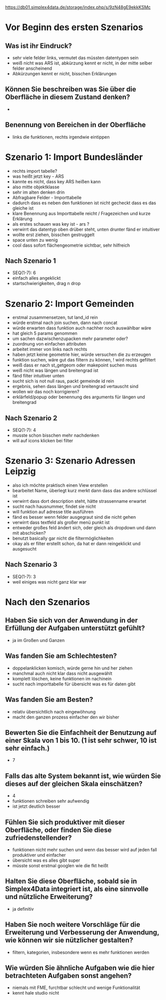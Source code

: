 https://db01.simplex4data.de/storage/index.php/s/9zN48gE9ekkKSMc
# Vor Beginn des ersten Szenarios
## Was ist ihr Eindruck?
- sehr viele felder links, vermutet das müssten datentypen sein
- weiß nicht was ARS ist, abkürzung kennt er nicht, in der mitte selber felder anscheinend
- Abkürzungen kennt er nicht, bisschen Erklärungen

## Können Sie beschreiben was Sie über die Oberfläche in diesem Zustand denken?
- 

## Benennung von Bereichen in der Oberfläche
- links die funktionen, rechts irgendwie eintippen


# Szenario 1: Import Bundesländer
- rechts import tabelle?
- was heißt jetzt key - ARS
- kannte es nicht, dass key ARS heißen kann
- also mitte objektklasse
- sehr im alten denken drin
- Abfragbare Felder - Importtabelle
- dadurch dass es neben den funktionen ist nicht gecheckt dass es das gleiche ist
- klare Benennung aus Importtabelle reicht / Fragezeichen und kurze Erklärung
- als erstes schauen was key ist - ars ?
- verwirrt das datentyp oben drüber steht, unten drunter fänd er intuitiver
- wollte erst ziehen, bisschen gestruggelt
- space unten zu wenig
- cool dass sofort flächengeometrie sichtbar, sehr hilfreich

## Nach Szenario 1
- SEQ(1-7): 6
- einfach alles angeklickt
- startschwierigkeiten, drag n drop

# Szenario 2: Import Gemeinden
- erstmal zusammensetzen, tut land_id rein
- würde erstmal nach join suchen, dann nach concat
- würde erwarten dass funktion auch nachher noch auswählbar wäre
- hat gleich 5 params genommen
- um sachen dazwischenzupacken mehr parameter oder?
- zuordnung von einfachen attributen
- arbeitet immer von links nach rechts
- haben jetzt keine geometrie hier, würde versuchen die zu erzeugen
- funktion suchen, wäre gut das filtern zu können, ! wird rechts gefiltert
- weiß dass er nach st_getgeom oder makepoint suchen muss
- weiß nicht was längen und breitengrad ist
- fänd filter intuitiver unten
- sucht sich is not null raus, packt gemeinde id rein
- ergebnis, sehen dass längen und breitengrad vertauscht sind
- wollen wir das noch korrigieren?
- erklärfeld/popup oder benennung des arguments für längen und breitengrad

## Nach Szenario 2
- SEQ(1-7): 4
- musste schon bisschen mehr nachdenken
- will auf icons klicken bei filter

# Szenario 3: Szenario Adressen Leipzig
- also ich möchte praktisch einen View erstellen
- bearbeitet Name, überlegt kurz merkt dann dass das andere schlüssel ist
- verwirrt dass dort description steht, hätte strassenname erwartet
- sucht nach hausnummer, findet sie nicht
- will funktion auf adresse title ausführen
- fänd es besser wenn felder ausgegraut sind die nicht gehen
- verwirrt dass textfeld als großer menü punkt ist
- entweder großes feld ändert sich, oder gleich als dropdown und dann mit abschicken?
- benutzt basically gar nicht die filtermöglichkeiten
- okay als er filter erstellt schon, da hat er dann reingeklickt und ausgesucht

## Nach Szenario 3
- SEQ(1-7): 3
- weil einiges was nicht ganz klar war


# Nach den Szenarios
## Haben Sie sich von der Anwendung in der Erfüllung der Aufgaben unterstützt gefühlt?
- ja im Großen und Ganzen

## Was fanden Sie am Schlechtesten?
- doppelanklicken komisch, würde gerne hin und her ziehen
- manchmal auch nicht klar dass nicht ausgewählt
- komplett löschen, keine funktionen im nachinein
- sucht nach importtabelle für übersicht was es für daten gibt

## Was fanden Sie am Besten?
- relativ übersichtlich nach eingewöhnung
- macht den ganzen prozess einfacher den wir bisher

## Bewerten Sie die Einfachheit der Benutzung auf einer Skala von 1 bis 10. (1 ist sehr schwer, 10 ist sehr einfach.)
- 7

## Falls das alte System bekannt ist, wie würden Sie dieses auf der gleichen Skala einschätzen?
- 4
- funktionen schreiben sehr aufwendig
- ist jetzt deutlich besser

## Fühlen Sie sich produktiver mit dieser Oberfläche, oder finden Sie diese zufriedenstellender?
- funktionen nicht mehr suchen und wenn das besser wird auf jeden fall produktiver und einfacher
- übersicht was es alles gibt super
- müsste sonst erstmal googlen wie die fkt heißt

## Halten Sie diese Oberfläche, sobald sie in Simplex4Data integriert ist, als eine sinnvolle und nützliche Erweiterung?
- ja definitiv

## Haben Sie noch weitere Vorschläge für die Erweiterung und Verbesserung der Anwendung, wie können wir sie nützlicher gestalten?
- filtern, kategorien, insbesondere wenn es mehr funktionen werden

## Wie würden Sie ähnliche Aufgaben wie die hier betrachteten Aufgaben sonst angehen?
- niemals mit FME, furchtbar schlecht und wenige Funktionalität
- kennt hale studio nicht

